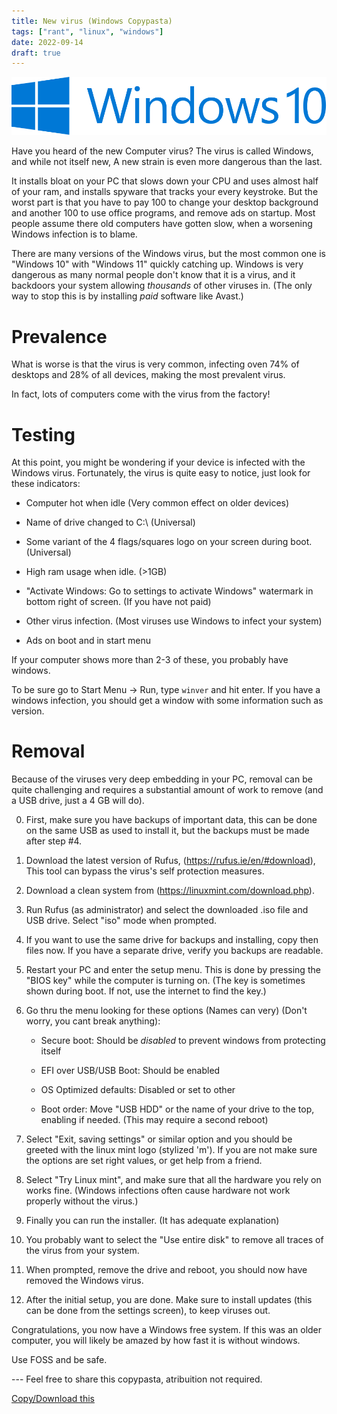 ```yaml
---
title: New virus (Windows Copypasta)
tags: ["rant", "linux", "windows"]
date: 2022-09-14
draft: true
---
```


![Windows 10 logo](./windows10.svg)

Have you heard of the new Computer virus? The virus is called Windows, and 
while not itself new, A new strain is even more dangerous than the last.

It installs bloat on your PC that slows down your CPU and uses almost half of 
your ram, and installs spyware that tracks your every keystroke. But the worst 
part is that you have to pay 100 to change your desktop background and another 
100 to use office programs, and remove ads on startup. Most people assume there
old computers have gotten slow, when a worsening Windows infection is to blame.

There are many versions of the Windows virus, but the most common one is 
"Windows 10" with "Windows 11" quickly catching up. Windows is very dangerous 
as many normal people don't know that it is a virus, and it backdoors your 
system allowing *thousands* of other viruses in. (The only way to stop this is 
by installing *paid* software like Avast.)

# Prevalence

What is worse is that the virus is very common, infecting oven 74% of desktops 
and 28% of all devices, making the most prevalent virus.

In fact, lots of computers come with the virus from the factory!

# Testing

At this point, you might be wondering if your device is infected with the 
Windows virus. Fortunately, the virus is quite easy to notice, just look for 
these indicators:

- Computer hot when idle (Very common effect on older devices)

- Name of drive changed to C:\ (Universal)

- Some variant of the 4 flags/squares logo on your screen during boot. (Universal)

- High ram usage when idle. (>1GB)

- "Activate Windows: Go to settings to activate Windows" watermark in bottom right of screen. (If you have not paid)

- Other virus infection. (Most viruses use Windows to infect your system)

- Ads on boot and in start menu

If your computer shows more than 2-3 of these, you probably have windows.

To be sure go to Start Menu -> Run, type ``winver`` and hit enter.  If you have
a windows infection, you should get a window with some information such as version.

# Removal

Because of the viruses very deep embedding in your PC, removal can be quite 
challenging and requires a substantial amount of work to remove (and a USB drive,
just a 4 GB will do).

0. First, make sure you have backups of important data, this can be done on the 
same USB as used to install it, but the backups must be made after step \#4.

1. Download the latest version of Rufus, (https://rufus.ie/en/#download), This 
tool can bypass the virus's self protection measures.

2. Download a clean system from (https://linuxmint.com/download.php).

3. Run Rufus (as administrator) and select the downloaded .iso file and USB 
drive. Select "iso" mode when prompted.

4. If you want to use the same drive for backups and installing, copy then 
files now. If you have a separate drive, verify you backups are readable.

5. Restart your PC and enter the setup menu. This is done by pressing the "BIOS key" 
while the computer is turning on. (The key is sometimes shown during boot. If 
not, use the internet to find the key.)

6. Go thru the menu looking for these options (Names can very) (Don't worry, 
you cant break anything):
	
	- Secure boot: Should be *disabled* to prevent windows from protecting itself
	
	- EFI over USB/USB Boot: Should be enabled

	- OS Optimized defaults: Disabled or set to other

	- Boot order: Move "USB HDD" or the name of your drive to the top, enabling if needed. (This may require a second reboot)

7. Select "Exit, saving settings" or similar option and you should be greeted 
with the linux mint logo (stylized 'm'). If you are not make sure the options 
are set right values, or get help from a friend.

8. Select "Try Linux mint", and make sure that all the hardware you rely on 
works fine. (Windows infections often cause hardware not work properly without 
the virus.)

9. Finally you can run the installer. (It has adequate explanation)

10. You probably want to select the "Use entire disk" to remove all traces of 
the virus from your system.

11. When prompted, remove the drive and reboot, you should now have removed the Windows virus.

12. After the initial setup, you are done. Make sure to install updates (this 
can be done from the settings screen), to keep viruses out.

Congratulations, you now have a Windows free system. If this was an older computer,
you will likely be amazed by how fast it is without windows.

Use FOSS and be safe.

--- Feel free to share this copypasta, atribuition not required.

[Copy/Download this](./windows.txt)
